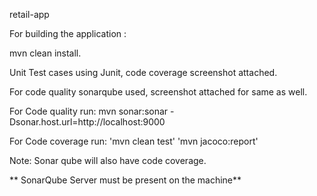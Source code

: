 retail-app

For building the application :

mvn clean install.

Unit Test cases using Junit, code coverage screenshot attached.

For code quality sonarqube used, screenshot attached for same as well.

For Code quality run: mvn sonar:sonar -Dsonar.host.url=http://localhost:9000

For Code coverage run: 'mvn clean test' 'mvn jacoco:report'

Note: Sonar qube will also have code coverage.

** SonarQube Server must be present on the machine**
